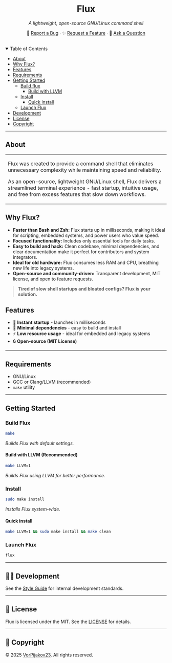 <h1 align="center">Flux</h1>
<p align="center"><em>A lightweight, open-source GNU/Linux command shell</em></p>
<p align="center">
  🐞 <a href="https://github.com/VorPijakov23/flux/issues/new?template=bug_report.md">Report a Bug</a> ·
  ✨ <a href="https://github.com/VorPijakov23/flux/issues/new?template=feature_request.md">Request a Feature</a> ·
  💬 <a href="https://github.com/VorPijakov23/flux/discussions">Ask a Question</a>
</p>

<br />

<details open="open">
<summary>Table of Contents</summary>

- [About](#about)
- [Why Flux?](#why-flux)
- [Features](#features)
- [Requirements](#requirements)
- [Getting Started](#getting-started)
  - [Build flux](#build-flux)
    - [Build with LLVM](#built-with-llvm)
  - [Install](#install)
    - [Quick install](#quick-install)
  - [Launch Flux](#launch-flux)
- [Development](#development)
- [License](#license)
- [Copyright](#copyright)
</details>

---

## About
<table>
<tr>
<td>

Flux was created to provide a command shell that eliminates unnecessary complexity while maintaining speed and reliability.

As an open-source, lightweight GNU/Linux shell, Flux delivers a streamlined terminal experience - fast startup, intuitive usage, and free from excess features that slow down workflows.
</td>
</tr>
</table>

## Why Flux?

- **Faster than Bash and Zsh:** Flux starts up in milliseconds, making it ideal for scripting, embedded systems, and power users who value speed.
- **Focused functionality:** Includes only essential tools for daily tasks.
- **Easy to build and hack:** Clean codebase, minimal dependencies, and clear documentation make it perfect for contributors and system integrators.
- **Ideal for old hardware:** Flux consumes less RAM and CPU, breathing new life into legacy systems.
- **Open-source and community-driven:** Transparent development, MIT license, and open to feature requests.

> **Tired of slow shell startups and bloated configs? Flux is your solution.**

## Features

- 🚀 **Instant startup** - launches in milliseconds
- 🧩 **Minimal dependencies** - easy to build and install
- ⚡ **Low resource usage** - ideal for embedded and legacy systems
- 🔒 **Open-source (MIT License)**
---

<!-- Screenshots block and dont forget "---" in end -->

## Requirements

- GNU/Linux
- GCC or Clang/LLVM (recommended)
- `make` utility

---

## Getting Started

### Build Flux
```bash
make
```
*Builds Flux with default settings.*

#### Build with LLVM (Recommended)
```bash
make LLVM=1
```
*Builds Flux using LLVM for better performance.*

### Install
```bash
sudo make install
```
*Installs Flux system-wide.*

#### Quick install
```bash
make LLVM=1 && sudo make install && make clean
```

### Launch Flux
```bash
flux
```
---

## 👩‍💻 Development
See the [Style Guide](STYLEGUIDE.md) for internal development standards.

---

## 📄 License
Flux is licensed under the MIT. See the [LICENSE](LICENSE) for details.

---

## 👤 Copyright
© 2025 [VorPijakov23](https://github.com/VorPijakov23). All rights reserved.
